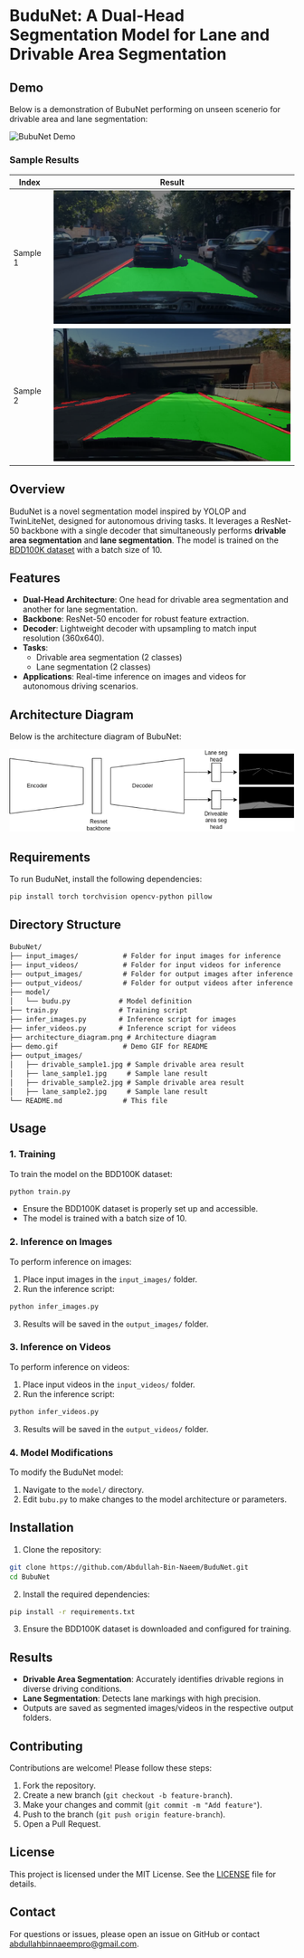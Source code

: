 # BuduNet: A Dual-Head Segmentation Model for Lane and Drivable Area Segmentation

## Demo
Below is a demonstration of BubuNet performing on unseen scenerio for drivable area and lane segmentation:

![BubuNet Demo](demo.gif)

### Sample Results
| Index    | Result |
|----------------------------|-------------------|
| Sample 1 | ![Lane](output_images/0ace96c3-48481887_overlay.png) |
| Sample 2 | ![Lane](output_images/0a98248b-de4df1d4_overlay.png) |


## Overview
BuduNet is a novel segmentation model inspired by YOLOP and TwinLiteNet, designed for autonomous driving tasks. It leverages a ResNet-50 backbone with a single decoder that simultaneously performs **drivable area segmentation** and **lane segmentation**. The model is trained on the [BDD100K dataset](https://www.bdd100k.com/) with a batch size of 10.

## Features
- **Dual-Head Architecture**: One head for drivable area segmentation and another for lane segmentation.
- **Backbone**: ResNet-50 encoder for robust feature extraction.
- **Decoder**: Lightweight decoder with upsampling to match input resolution (360x640).
- **Tasks**:
  - Drivable area segmentation (2 classes)
  - Lane segmentation (2 classes)
- **Applications**: Real-time inference on images and videos for autonomous driving scenarios.

## Architecture Diagram
Below is the architecture diagram of BubuNet:

![BuduNet Architecture](architecture_diagram.png)

## Requirements
To run BuduNet, install the following dependencies:
```bash
pip install torch torchvision opencv-python pillow
```

## Directory Structure
```
BubuNet/
├── input_images/           # Folder for input images for inference
├── input_videos/           # Folder for input videos for inference
├── output_images/          # Folder for output images after inference
├── output_videos/          # Folder for output videos after inference
├── model/
│   └── budu.py            # Model definition
├── train.py               # Training script
├── infer_images.py        # Inference script for images
├── infer_videos.py        # Inference script for videos
├── architecture_diagram.png # Architecture diagram
├── demo.gif                # Demo GIF for README
├── output_images/
│   ├── drivable_sample1.jpg # Sample drivable area result
│   ├── lane_sample1.jpg     # Sample lane result
│   ├── drivable_sample2.jpg # Sample drivable area result
│   ├── lane_sample2.jpg     # Sample lane result
└── README.md               # This file
```

## Usage

### 1. Training
To train the model on the BDD100K dataset:
```bash
python train.py
```
- Ensure the BDD100K dataset is properly set up and accessible.
- The model is trained with a batch size of 10.

### 2. Inference on Images
To perform inference on images:
1. Place input images in the `input_images/` folder.
2. Run the inference script:
```bash
python infer_images.py
```
3. Results will be saved in the `output_images/` folder.

### 3. Inference on Videos
To perform inference on videos:
1. Place input videos in the `input_videos/` folder.
2. Run the inference script:
```bash
python infer_videos.py
```
3. Results will be saved in the `output_videos/` folder.

### 4. Model Modifications
To modify the BuduNet model:
1. Navigate to the `model/` directory.
2. Edit `bubu.py` to make changes to the model architecture or parameters.

## Installation
1. Clone the repository:
```bash
git clone https://github.com/Abdullah-Bin-Naeem/BuduNet.git
cd BubuNet
```
2. Install the required dependencies:
```bash
pip install -r requirements.txt
```
3. Ensure the BDD100K dataset is downloaded and configured for training.

## Results
- **Drivable Area Segmentation**: Accurately identifies drivable regions in diverse driving conditions.
- **Lane Segmentation**: Detects lane markings with high precision.
- Outputs are saved as segmented images/videos in the respective output folders.

## Contributing
Contributions are welcome! Please follow these steps:
1. Fork the repository.
2. Create a new branch (`git checkout -b feature-branch`).
3. Make your changes and commit (`git commit -m "Add feature"`).
4. Push to the branch (`git push origin feature-branch`).
5. Open a Pull Request.

## License
This project is licensed under the MIT License. See the [LICENSE](LICENSE) file for details.

## Contact
For questions or issues, please open an issue on GitHub or contact [abdullahbinnaeempro@gmail.com](mailto:abdullahbinnaeempro@gmail.com).
